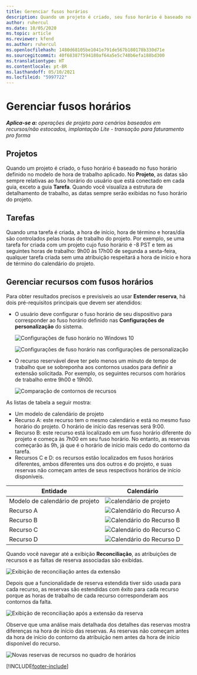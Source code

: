 ```yaml
---
title: Gerenciar fusos horários
description: Quando um projeto é criado, seu fuso horário é baseado no fuso horário definido no modelo de hora de trabalho aplicado.
author: ruhercul
ms.date: 10/05/2020
ms.topic: article
ms.reviewer: kfend
ms.author: ruhercul
ms.openlocfilehash: 1480d68105be1041e791de567b180178b330d71e
ms.sourcegitcommit: 40f68387f594180af64a5e5c748b6efa188bd300
ms.translationtype: HT
ms.contentlocale: pt-BR
ms.lasthandoff: 05/10/2021
ms.locfileid: "5997722"
---
```

# <a name="manage-time-zones"></a>Gerenciar fusos horários

_**Aplica-se a:** operações de projeto para cenários baseados em recursos/não estocados, implantação Lite - transação para faturamento pro forma_


## <a name="projects"></a>Projetos

Quando um projeto é criado, o fuso horário é baseado no fuso horário definido no modelo de hora de trabalho aplicado. No **Projeto**, as datas são sempre relativas ao fuso horário do usuário que está conectado em cada guia, exceto a guia **Tarefa**. Quando você visualiza a estrutura de detalhamento de trabalho, as datas sempre serão exibidas no fuso horário do projeto.

## <a name="tasks"></a>Tarefas

Quando uma tarefa é criada, a hora de início, hora de término e horas/dia são controlados pelas horas de trabalho do projeto. Por exemplo, se uma tarefa for criada com um projeto cujo fuso horário é -8 PST e tem as seguintes horas de trabalho: 9h00 às 17h00 de segunda a sexta-feira, qualquer tarefa criada sem uma atribuição respeitará a hora de início e hora de término do calendário do projeto.

## <a name="manage-resources-with-time-zones"></a>Gerenciar recursos com fusos horários

Para obter resultados precisos e previsíveis ao usar **Estender reserva**, há dois pré-requisitos principais que devem ser atendidos:  

- O usuário deve configurar o fuso horário de seu dispositivo para corresponder ao fuso horário definido nas **Configurações de personalização** do sistema.
 
  ![Configurações de fuso horário no Windows 10](media/reconcile-assignments-03.png)

  ![Configurações de fuso horário nas configurações de personalização](media/reconcile-assignments-04.png)
 
- O recurso reservável deve ter pelo menos um minuto de tempo de trabalho que se sobreponha aos contornos usados para definir a extensão solicitada. Por exemplo, os seguintes recursos com horários de trabalho entre 9h00 e 19h00. 

  ![Comparação de contornos de recursos](media/reconcile-assignments-05.png)

As listas de tabela a seguir mostra:

- Um modelo de calendário de projeto
- Recurso A: este recurso tem o mesmo calendário e está no mesmo fuso horário do projeto. O horário de início das reservas será 9:00.
- Recurso B: este recurso está localizado em um fuso horário diferente do projeto e começa às 7h00 em seu fuso horário. No entanto, as reservas começarão às 9h, já que é o horário de início mais cedo do contorno da tarefa.
- Recursos C e D: os recursos estão localizados em fusos horários diferentes, ambos diferentes uns dos outros e do projeto, e suas reservas não começam antes de seus respectivos horários de início disponíveis.

|Entidade  |Calendário  |
|-|-|
|Modelo de calendário de projeto   | ![calendário de projeto](media/reconcile-assignments-06.png) |
|Recurso A  | ![Calendário do Recurso A](media/reconcile-assignments-06.png) |
|Recurso B  |  ![Calendário do Recurso B](media/reconcile-assignments-07.png) |
|Recurso C  |  ![Calendário do Recurso C](media/reconcile-assignments-08.png) |
|Recurso D  | ![Calendário do Recurso D](media/reconcile-assignments-09.png)  |
 
Quando você navegar até a exibição **Reconciliação**, as atribuições de recursos e as faltas de reserva associadas são exibidas.

![Exibição de reconciliação antes da extensão](media/reconcile-assignments-10.png)

Depois que a funcionalidade de reserva estendida tiver sido usada para cada recurso, as reservas são estendidas com êxito para cada recurso porque as horas de trabalho de cada recurso corresponderam aos contornos da falta.

![Exibição de reconciliação após a extensão da reserva](media/reconcile-assignments-11.png) 

Observe que uma análise mais detalhada dos detalhes das reservas mostra diferenças na hora de início das reservas. As reservas não começam antes da hora de início do contorno da atribuição nem antes da hora de início disponível do recurso.

![Novas reservas de recursos no quadro de horários](media/reconcile-assignments-12.png)


[!INCLUDE[footer-include](../includes/footer-banner.md)]